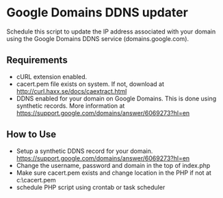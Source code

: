 # Google Domains DDNS updater #

Schedule this script to update the IP address associated with your domain using the Google Domains DDNS service (domains.google.com).

## Requirements ##

* cURL extension enabled. 
* cacert.pem file exists on system.  If not, download at http://curl.haxx.se/docs/caextract.html
* DDNS enabled for your domain on Google Domains.  This is done using synthetic records.  More information at https://support.google.com/domains/answer/6069273?hl=en

## How to Use ##

* Setup a synthetic DDNS record for your domain.  https://support.google.com/domains/answer/6069273?hl=en
* Change the username, password and domain in the top of index.php
* Make sure cacert.pem exists and change location in the PHP if not at c:\cacert.pem
* schedule PHP script using crontab or task scheduler